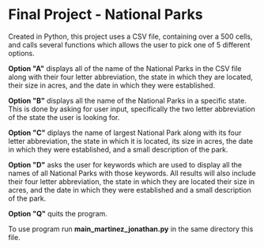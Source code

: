 # Final Project - National Parks
Created in Python, this project uses a CSV file, containing over a 500 cells, and calls several functions which allows the user to pick 
one of 5 different options.

**Option "A"** displays all of the name of the National Parks in the CSV file along with their four letter abbreviation, the state in which they are located,
            their size in acres, and the date in which they were established.

**Option "B"** displays all the name of the National Parks in a specific state. This is done by asking for user input, specifically the two letter abbreviation of
            the state the user is looking for.
            
**Option "C"** diplays the name of largest National Park along with its four letter abbreviation, the state in which it is located,
            its size in acres, the date in which they were established, and a small description of the park.
            
**Option "D"** asks the user for keywords which are used to display all the names of all National Parks with those keywords. All results will also include
            their four letter abbreviation, the state in which they are located their size in acres, and the date in which they were established
            and a small description of the park.

**Option "Q"** quits the program. 

To use program run **main_martinez_jonathan.py** in the same directory this file. 
